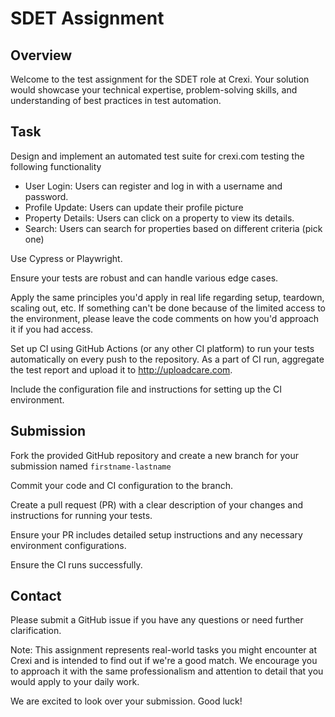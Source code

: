 # SDET Assignment

## Overview
Welcome to the test assignment for the SDET role at Crexi. 
Your solution would showcase your technical expertise, problem-solving skills, and understanding of best practices in test automation.

## Task

Design and implement an automated test suite for crexi.com testing the following functionality

* User Login: Users can register and log in with a username and password.
* Profile Update: Users can update their profile picture 
* Property Details: Users can click on a property to view its details.
* Search: Users can search for properties based on different criteria (pick one)

Use Cypress or Playwright.

Ensure your tests are robust and can handle various edge cases.

Apply the same principles you'd apply in real life regarding setup, teardown, scaling out, etc. If something can't be done because of the limited access to the environment, please leave the code comments on how you'd approach it if you had access. 

Set up CI using GitHub Actions (or any other CI platform) to run your tests automatically on every push to the repository. 
As a part of CI run, aggregate the test report and upload it to http://uploadcare.com.

Include the configuration file and instructions for setting up the CI environment. 

## Submission

Fork the provided GitHub repository and create a new branch for your submission named `firstname-lastname`

Commit your code and CI configuration to the branch.

Create a pull request (PR) with a clear description of your changes and instructions for running your tests.

Ensure your PR includes detailed setup instructions and any necessary environment configurations.

Ensure the CI runs successfully.

## Contact
Please submit a GitHub issue if you have any questions or need further clarification. 

Note:
This assignment represents real-world tasks you might encounter at Crexi and is intended to find out if we're a good match. We encourage you to approach it with the same professionalism and attention to detail that you would apply to your daily work.

We are excited to look over your submission. Good luck!
